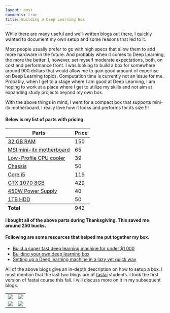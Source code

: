 ```yaml
---
layout: post
comments: true
title: Building a Deep Learning Box
---
```


While there are many useful and well-written blogs out there, I quickly wanted to document my own setup and some reasons that led to it.

Most people usually prefer to go with high specs that allow them to add more hardware in the future. And probably when it comes to Deep Learning, the more the better. I, however, set myself moderate expectations, both, on cost and performance front. I was looking to build a box for somewhere around 900 dollars that would allow me to gain good amount of expertise on Deep Learning topics. Computation time is currently not an issue for me. Probably, when I get to a stage where I am good at Deep Learning, I am hoping to work at a place where I get to utilize my skills and not aim at expanding study projects beyond my own box.

With the above things in mind, I went for a compact box that supports mini-itx motherboard. I really love how it looks and performs for its size !!!

#### Below is my list of parts with pricing.

<table>
  <thead>
    <tr>
      <th>Parts</th>
      <th>Price</th>
    </tr>
  </thead>
  <tfoot>
  <tr>
  <td><strong>Total</strong></td>
  <td>942</td>
  </tr>
  </tfoot>
  <tbody>
  <tr>
    <td><a href="https://www.amazon.com/gp/product/B0123ZBPDA/ref=oh_aui_detailpage_o09_s00?ie=UTF8&psc=1">32 GB RAM</a></td>
    <td>150</td>
  </tr>
    <tr>
      <td><a href="https://www.amazon.com/gp/product/B01N4LCWJE/ref=oh_aui_detailpage_o06_s00?ie=UTF8&psc=1">MSI mini-itx motherboard</a></td>
      <td>65</td>
    </tr>
    <tr>
      <td><a href="https://www.amazon.com/gp/product/B009VCAJ7W/ref=oh_aui_detailpage_o08_s00?ie=UTF8&psc=1">Low-Profile CPU cooler</a></td>
      <td>39</td>
    </tr>
    <tr>
      <td><a href="https://www.amazon.com/gp/product/B015UDUAKG/ref=oh_aui_detailpage_o00_s00?ie=UTF8&psc=1">Chassis</a></td>
      <td>50</td>
    </tr>
    <tr>
    <td><a href="https://www.amazon.com/Intel-I5-6400-FC-LGA14C-Processor-BX80662I56400/dp/B010T6CG7E/ref=sr_1_9?s=electronics&ie=UTF8&qid=1514360851&sr=1-9&keywords=intel+core+i5">Core i5</a></td>
    <td>119</td>
    </tr>
    <tr>
    <td><a href="https://www.amazon.com/gp/product/B01KVZBNY0/ref=oh_aui_detailpage_o01_s00?ie=UTF8&psc=1">GTX 1070 8GB</a></td>
    <td>429</td>
    </tr>
    <tr>
    <td><a href="https://www.amazon.com/gp/product/B01F5LX55K/ref=oh_aui_detailpage_o01_s00?ie=UTF8&psc=1">450W Power Supply</a></td>
    <td>40</td>
    </tr>
    <tr>
    <td><a href="https://www.amazon.com/gp/product/B0088PUEPK/ref=oh_aui_detailpage_o01_s00?ie=UTF8&psc=1">1TB HDD</a></td>
    <td>50</td>
    </tr>
  </tbody>
</table>

<strong>I bought all of the above parts during Thanksgiving. This saved me around 250 bucks.</strong>

#### Following are some resources that helped me put together my box.

* [Build a super fast deep learning machine for under $1,000](https://www.oreilly.com/learning/build-a-super-fast-deep-learning-machine-for-under-1000)
* [Building your own deep learning box](https://towardsdatascience.com/building-your-own-deep-learning-box-47b918aea1eb)
* [Setting up a Deep learning machine in a lazy yet quick way](https://medium.com/impactai/setting-up-a-deep-learning-machine-in-a-lazy-yet-quick-way-be2642318850)

All of the above blogs give an in-depth description on how to setup a box. I must mention that the last two blogs are of [fastai](http://www.fast.ai/) students. I took the first version of fastai course this fall. I will discuss more on it in my subsequent blogs.

<table>
  <tbody>
    <tr>
      <td><img src="{{ site.baseurl }}/public/img/bolt1.jpg"></td>
      <td><img src="{{ site.baseurl }}/public/img/bolt2.jpg"></td>
    </tr>
    <tr>
      <td><img src="{{ site.baseurl }}/public/img/bolt3.jpg"></td>
      <td><img src="{{ site.baseurl }}/public/img/bolt4.jpg"></td>
    </tr>
  </tbody>
</table>
